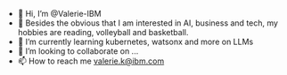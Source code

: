 - 👋 Hi, I’m @Valerie-IBM
- 👀 Besides the obvious that I am interested in AI, business and tech, my hobbies are reading, volleyball and basketball.
- 🌱 I’m currently learning kubernetes, watsonx and more on LLMs
- 💞️ I’m looking to collaborate on ...
- 📫 How to reach me valerie.k@ibm.com

<!---
Valerie-IBM/Valerie-IBM is a ✨ special ✨ repository because its `README.md` (this file) appears on your GitHub profile.
You can click the Preview link to take a look at your changes.
--->
